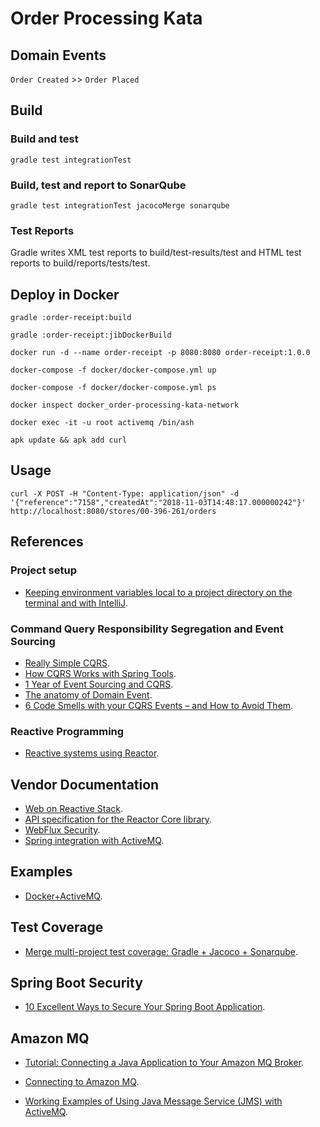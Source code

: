 # Order Processing Kata

## Domain Events

`Order Created` >> `Order Placed`

## Build

### Build and test

```text
gradle test integrationTest
```

### Build, test and report to SonarQube

```text
gradle test integrationTest jacocoMerge sonarqube
```

### Test Reports
Gradle writes XML test reports to build/test-results/test and HTML test reports to build/reports/tests/test.

## Deploy in Docker

`gradle :order-receipt:build`

`gradle :order-receipt:jibDockerBuild`

`docker run -d --name order-receipt -p 8080:8080 order-receipt:1.0.0`

`docker-compose -f docker/docker-compose.yml up`

`docker-compose -f docker/docker-compose.yml ps`

`docker inspect docker_order-processing-kata-network`

`docker exec -it -u root activemq /bin/ash`

`apk update && apk add curl`

## Usage

```text
curl -X POST -H "Content-Type: application/json" -d '{"reference":"7158","createdAt":"2018-11-03T14:48:17.000000242"}' http://localhost:8080/stores/00-396-261/orders
```

## References

### Project setup

* [Keeping environment variables local to a project directory on the terminal and with IntelliJ](https://medium.com/@tmaslen/keeping-environment-variables-local-to-a-project-directory-on-the-terminal-and-with-intellij-c928c2016599).

### Command Query Responsibility Segregation and Event Sourcing

* [Really Simple CQRS](https://kalele.io/blog-posts/really-simple-cqrs/).
* [How CQRS Works with Spring Tools](https://thenewstack.io/how-cqrs-works-with-spring-tools/).
* [1 Year of Event Sourcing and CQRS](https://hackernoon.com/1-year-of-event-sourcing-and-cqrs-fb9033ccd1c6).
* [The anatomy of Domain Event](https://blog.arkency.com/2016/05/the-anatomy-of-domain-event/).
* [6 Code Smells with your CQRS Events – and How to Avoid Them](http://danielwhittaker.me/2014/10/18/6-code-smells-cqrs-events-avoid/).

### Reactive Programming

* [Reactive systems using Reactor](https://musigma.blog/2016/11/21/reactor.html).

## Vendor Documentation

* [Web on Reactive Stack](https://docs.spring.io/spring/docs/current/spring-framework-reference/web-reactive.html).
* [API specification for the Reactor Core library](https://projectreactor.io/docs/core/release/api/index.html).
* [WebFlux Security](https://docs.spring.io/spring-boot/docs/current/reference/html/boot-features-security.html#boot-features-security-webflux).
* [Spring integration with ActiveMQ](https://docs.spring.io/spring/docs/current/spring-framework-reference/integration.html#jms).

## Examples

* [Docker+ActiveMQ](https://github.com/daggerok/spring-boot-rest-jms-activemq).

## Test Coverage

* [Merge multi-project test coverage: Gradle + Jacoco + Sonarqube](https://cristian.io/post/sonar-coverage/).

## Spring Boot Security

* [10 Excellent Ways to Secure Your Spring Boot Application](https://developer.okta.com/blog/2018/07/30/10-ways-to-secure-spring-boot).

## Amazon MQ

* [Tutorial: Connecting a Java Application to Your Amazon MQ Broker](https://docs.aws.amazon.com/amazon-mq/latest/developer-guide/amazon-mq-connecting-application.html).

* [Connecting to Amazon MQ](https://docs.aws.amazon.com/amazon-mq/latest/developer-guide/connecting-to-amazon-mq.html).

* [Working Examples of Using Java Message Service (JMS) with ActiveMQ](https://docs.aws.amazon.com/amazon-mq/latest/developer-guide/amazon-mq-working-java-example.html).
